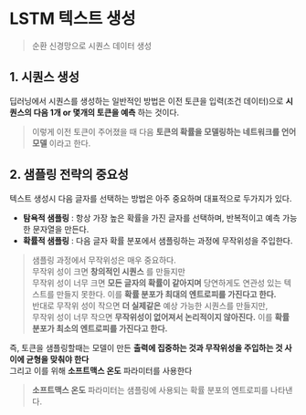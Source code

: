 # LSTM 텍스트 생성
> 순환 신경망으로 시퀀스 데이터 생성

## 1. 시퀀스 생성  
딥러닝에서 시퀀스를 생성하는 일반적인 방법은 이전 토큰을 입력(조건 데이터)으로 __시퀀스의 다음 1개 or 몇개의 토큰을 예측__ 하는 것이다.  
> 이렇게 이전 토큰이 주어졌을 때 다음 __토큰의 확률을 모델링하는 네트워크를 언어 모델__ 이라고 한다.

## 2. 샘플링 전략의 중요성
텍스트 생성시 다음 글자를 선택하는 방법은 아주 중요하며 대표적으로 두가지가 있다.
* __탐욕적 샘플링__ : 항상 가장 높은 확률을 가진 글자를 선택하며, 반복적이고 예측 가능한 문자열을 만든다.
* __확률적 샘플링__ : 다음 글자 확률 분포에서 샘플링하는 과정에 무작위성을 주입한다.
> 샘플링 과정에서 무작위성은 매우 중요하다.    
> 무작위 성이 크면 __창의적인 시퀀스__ 를 만들지만    
> 무작위 성이 너무 크면 __모든 글자의 확률이 같아지며__ 당연하게도 연관성 있는 텍스트를 만들지 못한다. 이를 __확률 분포가 최대의 엔트로피를 가진다고 한다.__   
> 반대로 무작위 성이 작으면 __더 실제같은__ 예상 가능한 시퀀스를 만들지만,  
> 무작위 성이 너무 작으면 __무작위성이 없어져서 논리적이지 않아진다.__ 이를 __확률 분포가 최소의 엔트로피를 가진다고 한다.__

즉, 토큰을 샘플링할때는 모델이 만든 __출력에 집중하는 것과 무작위성을 주입하는 것 사이에 균형을 맞춰야 한다__  
그리고 이를 위해 __소프트맥스 온도__ 파라미터를 사용한다
  
> __소프트맥스 온도__ 파라미터는 샘플링에 사용되는 확률 분포의 엔트로피를 나타낸다.